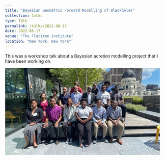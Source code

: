 ```yaml
---
title: "Bayesian Geometric Forward Modelling of Blackholes"
collection: talks
type: Talk
permalink: /talks/2022-08-17
date: 2022-08-17
venue: "The Flatiron Institute"
location: "New York, New York"
---
```


This was a workshop talk about a Bayesian acretion modelling project that I have been working on.

![Workshop Photo](/images/NeXus2022Photo.jpeg)
